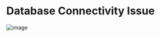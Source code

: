 # Database Connectivity Issue
![image](https://github.com/Mumbi69/alx-system_engineering-devops/assets/107618083/edca06e6-f524-4a2c-957e-80aec0694395)
